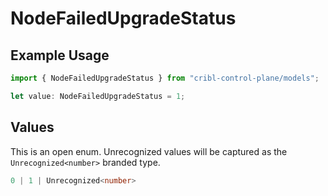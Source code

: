 # NodeFailedUpgradeStatus

## Example Usage

```typescript
import { NodeFailedUpgradeStatus } from "cribl-control-plane/models";

let value: NodeFailedUpgradeStatus = 1;
```

## Values

This is an open enum. Unrecognized values will be captured as the `Unrecognized<number>` branded type.

```typescript
0 | 1 | Unrecognized<number>
```